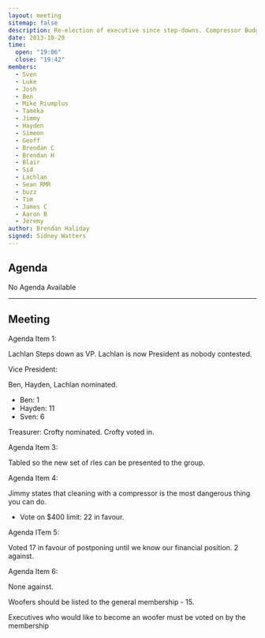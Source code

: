 ```yaml
---
layout: meeting
sitemap: false
description: Re-election of executive since step-downs. Compressor Budget, Woofer discussion
date: 2013-10-20
time:
  open: "19:06"
  close: "19:42"
members:
  - Sven
  - Luke
  - Josh
  - Ben
  - Mike Riumplus
  - Tameka
  - Jimmy
  - Hayden
  - Simeon
  - Geoff
  - Brendan C
  - Brendan H
  - Blair
  - Sid
  - Lachlan
  - Sean RMR
  - buzz
  - Tim
  - James C
  - Aaron B
  - Jeremy
author: Brendan Haliday
signed: Sidney Watters
---
```


## Agenda

No Agenda Available

---

## Meeting

Agenda Item 1:

Lachlan Steps down as VP. Lachlan is now President as nobody contested.

Vice President:

Ben, Hayden, Lachlan nominated.
- Ben: 1
- Hayden: 11
- Sven: 6

Treasurer:
Crofty nominated. Crofty voted in.

Agenda Item 3:

Tabled so the new set of rles can be presented to the group.

Agenda Item 4:

Jimmy states that cleaning with a compressor is the most dangerous thing you can do.

- Vote on $400 limit: 22 in favour.

Agenda ITem 5:

Voted 17 in favour of postponing until we know our financial position. 
2 against.

Agenda Item 6:

None against.

Woofers should be listed to the general membership - 15.

Executives who would like to become an woofer must be voted on by the membership
